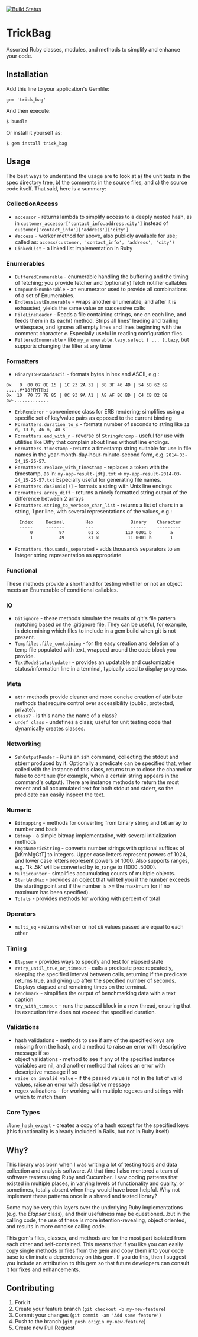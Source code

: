 [![Build Status](https://travis-ci.org/keithrbennett/trick_bag.svg?branch=master)](https://travis-ci.org/keithrbennett/trick_bag)

# TrickBag

Assorted Ruby classes, modules, and methods to simplify and enhance your code.
 

## Installation

Add this line to your application's Gemfile:

    gem 'trick_bag'

And then execute:

    $ bundle

Or install it yourself as:

    $ gem install trick_bag

## Usage

The best ways to understand the usage are to look at a) the unit tests in the spec directory tree,
b) the comments in the source files, and c) the source code itself. That said, here is a summary:

### CollectionAccess

* `accessor` - returns lambda to simplify access to a deeply nested hash, as in 
  `customer_accessor['contact_info.address.city']`
  instead of `customer['contact_info']['address']['city']`
* `#access` - worker method for above, also publicly available for use; called as:
  `access(customer, 'contact_info', 'address', 'city')` 
* `LinkedList` - a linked list implementation in Ruby

### Enumerables

* `BufferedEnumerable` - enumerable handling the buffering and the timing of fetching;
  you provide fetcher and (optionally) fetch notifier callables
* `CompoundEnumberable` - an enumerator used to provide all combinations of a set of Enumerables.
* `EndlessLastEnumerable` - wraps another enumerable, and after it is exhausted, yields the same value on successive calls
* `FileLineReader` - Reads a file containing strings, one on each line, and feeds them
  in its each() method.  Strips all lines' leading and trailing whitespace,
  and ignores all empty lines and lines beginning with the comment character `#`.
  Especially useful in reading configuration files.
* `FilteredEnumerable` - like `my_enumerable.lazy.select { ... }.lazy`, but supports changing the filter at any time

### Formatters

* `BinaryToHexAndAscii` - formats bytes in hex and ASCII, e.g.: 
```
0x   0  00 07 0E 15 | 1C 23 2A 31 | 38 3F 46 4D | 54 5B 62 69  .....#*18?FMT[bi
0x  10  70 77 7E 85 | 8C 93 9A A1 | A8 AF B6 BD | C4 CB D2 D9  pw~.............
```
* `ErbRenderer` - convenience class  for ERB rendering; simplifies using a specific set of key/value pairs
  as opposed to the current binding
* `Formatters.duration_to_s` - formats number of seconds to string like `11 d, 13 h, 46 m, 40 s`
* `Formatters.end_with_n` - reverse of `String#chomp` - 
  useful for use with utilities like Diffy that complain about lines without line endings.
* `Formatters.timestamp` - returns a timestamp string suitable for use in file names
  in the year-month-day-hour-minute-second form, e.g. `2014-03-24_15-25-57`.
* `Formatters.replace_with_timestamp` - replaces a token with the timestamp, as in:
  `my-app-result-{dt}.txt` => `my-app-result-2014-03-24_15-25-57.txt`
  Especially useful for generating file names.
* `Formatters.dos2unix[!]` - formats a string with Unix line endings
* `Formatters.array_diff` - returns a nicely formatted string output of the difference 
  between 2 arrays
* `Formatters.string_to_verbose_char_list` - returns a list of chars in a string, 1 per line,
  with several representations of the values, e.g.:
```
     Index     Decimal        Hex              Binary    Character
     -----     -------        ---              ------    ---------
         0          97         61 x          110 0001 b       a
         1          49         31 x           11 0001 b       1
```  
* `Formatters.thousands_separated` - adds thousands separators to an Integer 
  string representation as appropriate


### Functional

These methods provide a shorthand for testing whether or not an object
meets an Enumerable of conditional callables.


### IO

* `Gitignore` - these methods simulate the results of git's file pattern matching
  based on the .gitignore file. They can be useful, for example,
  in determining which files to include in a gem build when git is not present.
* `Tempfiles.file_containing` - for the easy creation and deletion of a temp file
  populated with text, wrapped around the code block you provide.
* `TextModeStatusUpdater` - provides an updatable and customizable status/information
  line in a terminal, typically used to display progress.


### Meta

* `attr` methods provide cleaner and more concise creation of attribute methods that
  require control over accessibility (public, protected, private).
* `class?` - is this name the name of a class?
* `undef_class` - undefines a class; useful for unit testing code that dynamically creates classes.


### Networking

* `SshOutputReader` - Runs an ssh command, collecting the stdout and stderr produced by it.
Optionally a predicate can be specified that, when called with the
instance of this class, returns true to close the channel or false to continue
(for example, when a certain string appears in the command's output).
There are instance methods to return the most recent and all accumulated text
for both stdout and stderr, so the predicate can easily inspect the text.


### Numeric

* `Bitmapping` - methods for converting from binary string and bit array to number and back 
* `Bitmap` - a simple bitmap implementation, with several initialization methods
* `KmgtNumericString` - converts number strings with optional suffixes of [kKmMgGtT] to integers.
  Upper case letters represent powers of 1024, and lower case letters represent powers of 1000.
  Also supports ranges, e.g. '1k..5k' will be converted by to_range to (1000..5000).
* `Multicounter` - simplifies accumulating counts of multiple objects.
* `StartAndMax` - provides an object that will tell you if the number exceeds
  the starting point and if the number is >= the maximum (or if no maximum has been specified).
* `Totals` - provides methods for working with percent of total


### Operators

* `multi_eq` - returns whether or not _all_ values passed are equal to each other


### Timing

* `Elapser` - provides ways to specify and test for elapsed state
* `retry_until_true_or_timeout` -  calls a predicate proc repeatedly,
  sleeping the specified interval between calls, returning if the predicate returns true,
  and giving up after the specified number of seconds.
  Displays elapsed and remaining times on the terminal.
* `benchmark` - simplifies the output of benchmarking data with a text caption
* `try_with_timeout` - runs the passed block in a new thread, ensuring that its execution time
  does not exceed the specified duration.
  
  
### Validations

* hash validations - methods to see if any of the specified keys are missing from the hash,
  and a method to raise an error with descriptive message if so
* object validations - method to see if any of the specified instance variables are nil, and another
  method that raises an error with descriptive message if so
* `raise_on_invalid_value` - if the passed value is not in the list of valid values, raise an error
  with descriptive message
* regex validations - for working with multiple regexes and strings with which to match them  
  
  
### Core Types

`clone_hash_except` - creates a copy of a hash except for the specified keys (this functionality
is already included in Rails, but not in Ruby itself)


## Why?

This library was born when I was writing a lot of testing tools and data collection and analysis software.
At that time I also mentored a team of software testers using Ruby and Cucumber. I saw coding patterns that existed
in multiple places, in varying levels of functionality and quality, or sometimes, totally absent when
they would have been helpful. Why not implement these patterns once in a shared and tested library?

Some may be very thin layers over the underlying Ruby implementations (e.g. the _Elapser_ class),
and their usefulness may be questioned...but in the calling code, the use of these is more intention-revealing,
object oriented, and results in more concise calling code.

This gem's files, classes, and methods are for the most part isolated from each other and self-contained.
This means that if you like you can easily copy single methods or files from the gem and copy them into
your code base to eliminate a dependency on this gem. If you do this, then I suggest you include an
attribution to this gem so that future developers can consult it for fixes and enhancements.


## Contributing

1. Fork it
2. Create your feature branch (`git checkout -b my-new-feature`)
3. Commit your changes (`git commit -am 'Add some feature'`)
4. Push to the branch (`git push origin my-new-feature`)
5. Create new Pull Request
